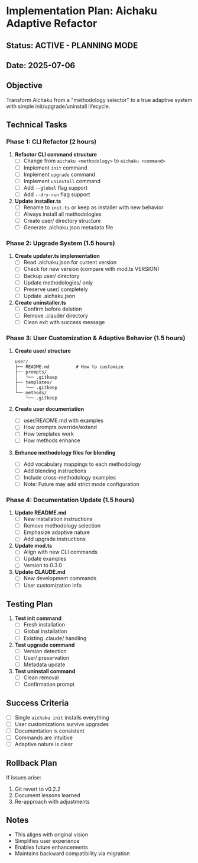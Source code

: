 # Implementation Plan: Aichaku Adaptive Refactor

## Status: ACTIVE - PLANNING MODE

## Date: 2025-07-06

## Objective

Transform Aichaku from a "methodology selector" to a true adaptive system with simple init/upgrade/uninstall lifecycle.

## Technical Tasks

### Phase 1: CLI Refactor (2 hours)

1. **Refactor CLI command structure**
   - [ ] Change from `aichaku <methodology>` to `aichaku <command>`
   - [ ] Implement `init` command
   - [ ] Implement `upgrade` command
   - [ ] Implement `uninstall` command
   - [ ] Add `--global` flag support
   - [ ] Add `--dry-run` flag support

2. **Update installer.ts**
   - [ ] Rename to `init.ts` or keep as installer with new behavior
   - [ ] Always install all methodologies
   - [ ] Create user/ directory structure
   - [ ] Generate .aichaku.json metadata file

### Phase 2: Upgrade System (1.5 hours)

1. **Create updater.ts implementation**
   - [ ] Read .aichaku.json for current version
   - [ ] Check for new version (compare with mod.ts VERSION)
   - [ ] Backup user/ directory
   - [ ] Update methodologies/ only
   - [ ] Preserve user/ completely
   - [ ] Update .aichaku.json

2. **Create uninstaller.ts**
   - [ ] Confirm before deletion
   - [ ] Remove .claude/ directory
   - [ ] Clean exit with success message

### Phase 3: User Customization & Adaptive Behavior (1.5 hours)

1. **Create user/ structure**

   ```
   user/
   ├── README.md          # How to customize
   ├── prompts/
   │   └── .gitkeep
   ├── templates/
   │   └── .gitkeep
   └── methods/
       └── .gitkeep
   ```

2. **Create user documentation**
   - [ ] user/README.md with examples
   - [ ] How prompts override/extend
   - [ ] How templates work
   - [ ] How methods enhance

3. **Enhance methodology files for blending**
   - [ ] Add vocabulary mappings to each methodology
   - [ ] Add blending instructions
   - [ ] Include cross-methodology examples
   - [ ] Note: Future may add strict mode configuration

### Phase 4: Documentation Update (1.5 hours)

1. **Update README.md**
   - [ ] New installation instructions
   - [ ] Remove methodology selection
   - [ ] Emphasize adaptive nature
   - [ ] Add upgrade instructions

2. **Update mod.ts**
   - [ ] Align with new CLI commands
   - [ ] Update examples
   - [ ] Version to 0.3.0

3. **Update CLAUDE.md**
   - [ ] New development commands
   - [ ] User customization info

## Testing Plan

1. **Test init command**
   - [ ] Fresh installation
   - [ ] Global installation
   - [ ] Existing .claude/ handling

2. **Test upgrade command**
   - [ ] Version detection
   - [ ] User/ preservation
   - [ ] Metadata update

3. **Test uninstall command**
   - [ ] Clean removal
   - [ ] Confirmation prompt

## Success Criteria

- [ ] Single `aichaku init` installs everything
- [ ] User customizations survive upgrades
- [ ] Documentation is consistent
- [ ] Commands are intuitive
- [ ] Adaptive nature is clear

## Rollback Plan

If issues arise:

1. Git revert to v0.2.2
2. Document lessons learned
3. Re-approach with adjustments

## Notes

- This aligns with original vision
- Simplifies user experience
- Enables future enhancements
- Maintains backward compatibility via migration
